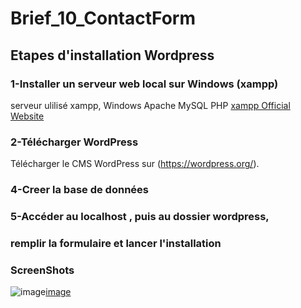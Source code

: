 # Brief_10_ContactForm
## Etapes d'installation Wordpress
### 1-Installer un serveur web local sur Windows (xampp)
serveur ulilisé xampp, Windows Apache MySQL PHP [xampp Official Website](https://www.apachefriends.org/fr/index.html)
### 2-Télécharger WordPress
Télécharger le CMS WordPress sur (https://wordpress.org/).
### 4-Creer la base de données
### 5-Accéder au localhost , puis au dossier wordpress,
### remplir la formulaire et lancer l'installation
### ScreenShots
![image](https://user-images.githubusercontent.com/93975470/170968944-a30d1888-46dd-4712-9f10-ab70374ab6c1.png)[image](https://user-images.githubusercontent.com/93975470/170967248-0c8ba44f-9a96-49de-87d6-82fe6c30bfac.png)

